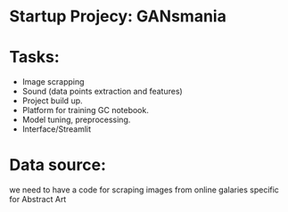 # Startup Projecy: GANsmania


# Tasks: 

-	Image scrapping 
-	Sound (data points extraction and features) 
-	Project build up.
-	Platform for training GC notebook.  
-	Model tuning, preprocessing.
-	Interface/Streamlit



# Data source: 

we need to have a code for scraping images from online galaries specific for Abstract Art



